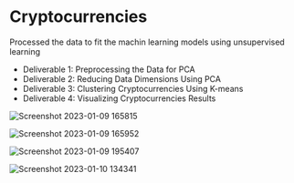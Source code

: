 # Cryptocurrencies

Processed the data to fit the machin learning models using unsupervised learning

- Deliverable 1: Preprocessing the Data for PCA
- Deliverable 2: Reducing Data Dimensions Using PCA
- Deliverable 3: Clustering Cryptocurrencies Using K-means
- Deliverable 4: Visualizing Cryptocurrencies Results

![Screenshot 2023-01-09 165815](https://user-images.githubusercontent.com/110438612/211636584-b0058fea-e589-428a-aeee-aa7661846be2.png)

![Screenshot 2023-01-09 165952](https://user-images.githubusercontent.com/110438612/211636581-1c2463e3-1da6-42c8-a028-6841d48bc7f9.png)

![Screenshot 2023-01-09 195407](https://user-images.githubusercontent.com/110438612/211636582-5b5d2984-e294-4e9b-9581-5ef111b61275.png)

![Screenshot 2023-01-10 134341](https://user-images.githubusercontent.com/110438612/211636583-51490154-2b5b-47dd-9af3-45d796f4f968.png)
